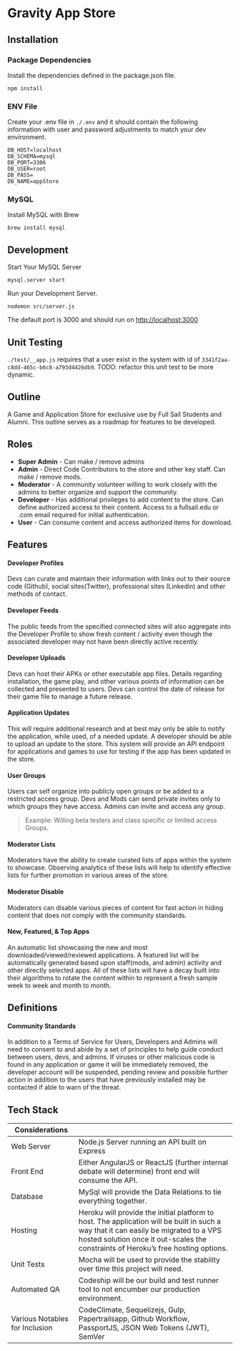 # Gravity App Store

## Installation

### Package Dependencies

Install the dependencies defined in the package.json file.

```
npm install
```


### ENV File


Create your .env file in `./.env` and it should contain the following information with user and password adjustments to match your dev environment.

```
DB_HOST=localhost
DB_SCHEMA=mysql
DB_PORT=3306
DB_USER=root
DB_PASS=
DB_NAME=appStore
```

### MySQL

Install MySQL with Brew

```
brew install mysql
```

## Development

Start Your MySQL Server

```
mysql.server start
```

Run your Development Server.
```
nodemon src/server.js
```

The default port is 3000 and should run on [http://localhost:3000](http://localhost:3000)

## Unit Testing

`./test/__app.js` requires that a user exist in the system with id of `3341f2aa-c8dd-465c-b6c8-a793d4426db9`. TODO: refactor this unit test to be more dynamic.


## Outline

A Game and Application Store for exclusive use by Full Sail Students and Alumni. This outline serves as a roadmap for features to be developed.

## Roles
* **Super Admin** - Can make / remove admins
* **Admin** - Direct Code Contributors to the store and other key staff. Can make / remove mods.
* **Moderator** - A community volunteer willing to work closely with the admins to better organize and support the community.
* **Developer** - Has additional privileges to add content to the store. Can define authorized  access to their content.
Access to a fullsail.edu or .com email required for initial authentication.
* **User** - Can consume content and access authorized items for download.

## Features
#### Developer Profiles
Devs can curate and maintain their information with links out to their source code (Github), social sites(Twitter), professional sites (Linkedin) and other methods of contact.

#### Developer Feeds
The public feeds from the specified connected sites will also aggregate into the Developer Profile to show fresh content / activity even though the associated developer may not have been directly active recently.

#### Developer Uploads
Devs can host their APKs or other executable app files. Details regarding installation, the game play, and other various points of information can be collected and presented to users. Devs can control the date of release for their game file to manage a future release.

#### Application Updates
This will require additional research and at best may only be able to notify the application, while used, of a needed update. A developer should be able to upload an update to the store. This system will provide an API endpoint for applications and games to use for testing if the app has been updated in the store.

#### User Groups
Users can self organize into publicly open groups or be added to a restricted access group. Devs and Mods can send private invites only to which groups they have access. Admins can invite and access any group.

> Example: Willing beta testers and class specific or limited access Groups.

#### Moderator Lists
Moderators have the ability to create curated lists of apps within the system to showcase. Observing analytics of these lists will help to identify effective lists for further promotion in various areas of the store.

#### Moderator Disable
Moderators can disable various pieces of content for fast action in hiding content that does not comply with the community standards.

#### New, Featured, & Top Apps
An automatic list showcasing the new and most downloaded/viewed/reviewed applications. A featured list will be automatically generated based upon staff(mods, and admin) activity and other directly selected apps. All of these lists will have a decay built into their algorithms to rotate the content within to represent a fresh sample week to week and month to month.

## Definitions

#### Community Standards
In addition to a Terms of Service for Users, Developers and Admins will need to consent to and abide by a set of principles to help guide conduct between users, devs, and admins. If viruses or other malicious code is found in any application or game it will be immediately removed, the developer account will be suspended, pending review and possible further action in addition to the users that have previously installed may be contacted if able to warn of the threat.

## Tech Stack

|Considerations| |
|---|---|
| Web Server | Node.js Server running an API built on Express |
| Front End | Either AngularJS or ReactJS (further internal debate will determine) front end will consume the API. |
| Database| MySql will provide the Data Relations to tie everything together.|
|Hosting| Heroku will provide the initial platform to host. The application will be built in such a way that it can easily be migrated to a VPS hosted solution once it out-scales the constraints of Heroku’s free hosting options.|
|Unit Tests| Mocha will be used to provide the stability over time this project will need.|
|Automated QA| Codeship will be our build and test runner tool to not encumber our production environment.|
|Various Notables for Inclusion| CodeClimate, Sequelizejs, Gulp, Papertrailsapp, Github Workflow, PassportJS, JSON Web Tokens (JWT), SemVer |
